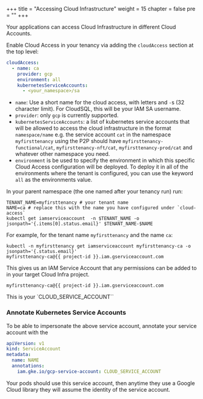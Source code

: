 +++
title = "Accessing Cloud Infrastructure"
weight = 15
chapter = false
pre = ""
+++

Your applications can access Cloud Infrastructure in different Cloud Accounts.

Enable Cloud Access in your tenancy via adding the `cloudAccess` section at the top level:

```yaml
cloudAccess:
  - name: ca
    provider: gcp
    environment: all
    kubernetesServiceAccounts:
      - <your_namespace>/sa
```

* `name`: Use a short name for the cloud access, with letters and `-`s (32 character limit). For CloudSQL, this will be your IAM SA username.
* `provider`: only `gcp` is currently supported.
* `kubernetesServiceAccounts`: a list of kubernetes service accounts that will be allowed to access the cloud infrastructure in the format `namespace/name` e.g. the service account `cat` in the namespace `myfirsttenancy` using the P2P should have `myfirsttenancy-functional/cat`, `myfirsttenancy-nft/cat`, `myfirsttenancy-prod/cat` and whatever other namespace you need.
* `environment` is be used to specify the environment in which this specific Cloud Access configuration will be deployed. To deploy it in all of the environments where the tenant is configured, you can use the keyword `all` as the environments value.

In your parent namespace (the one named after your tenancy run) run:

```shell
TENANT_NAME=myfirsttenancy # your tenant name
NAME=ca # replace this with the name you have configured under `cloud-access`
kubectl get iamserviceaccount  -n $TENANT_NAME -o jsonpath='{.items[0].status.email}' $TENANT_NAME-$NAME
```

For example, for the tenant name `myfirsttenancy` and the name `ca`:

```shell
kubectl -n myfirsttenancy get iamserviceaccount myfirsttenancy-ca -o jsonpath='{.status.email}'
myfirsttenancy-ca@{{ project-id }}.iam.gserviceaccount.com
```

This gives us an IAM Service Account that any permissions can be added to in your target Cloud Infra project.

```shell
myfirsttenancy-ca@{{ project-id }}.iam.gserviceaccount.com
```

This is your `CLOUD_SERVICE_ACCOUNT``

### Annotate Kubernetes Service Accounts

To be able to impersonate the above service account, annotate your service account with the

```yaml
apiVersion: v1
kind: ServiceAccount
metadata:
  name: NAME
  annotations:
    iam.gke.io/gcp-service-account: CLOUD_SERVICE_ACCOUNT
```

Your pods should use this service account, then anytime they use a Google Cloud library they will assume the identity of the service account.
